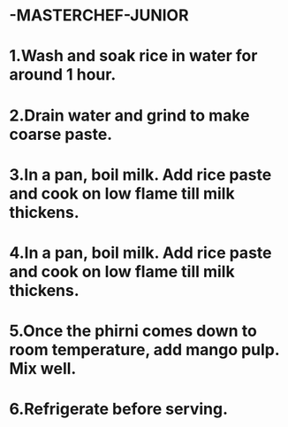 # -MASTERCHEF-JUNIOR
# 1.Wash and soak rice in water for around 1 hour.
# 2.Drain water and grind to make coarse paste.
# 3.In a pan, boil milk. Add rice paste and cook on low flame till milk thickens.
# 4.In a pan, boil milk. Add rice paste and cook on low flame till milk thickens.
# 5.Once the phirni comes down to room temperature, add mango pulp. Mix well.
# 6.Refrigerate before serving.
